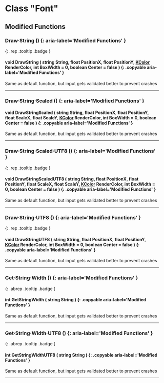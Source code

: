 # Class "Font"

## Modified Functions

### Draw·String () {: aria-label='Modified Functions' }
[ ](#){: .rep .tooltip .badge }
#### void DrawString ( string String, float PositionX, float PositionY, [KColor](https://wofsauge.github.io/IsaacDocs/rep/KColor.html) RenderColor, int BoxWidth = 0, boolean Center = false ) {: .copyable aria-label='Modified Functions' }
Same as default function, but input gets validated better to prevent crashes

___

### Draw·String·Scaled () {: aria-label='Modified Functions' }
#### void DrawStringScaled ( string String, float PositionX, float PositionY, float ScaleX, float ScaleY, [KColor](https://wofsauge.github.io/IsaacDocs/rep/KColor.html) RenderColor, int BoxWidth = 0, boolean Center = false ) {: .copyable aria-label='Modified Functions' }
Same as default function, but input gets validated better to prevent crashes

___
### Draw·String·Scaled·UTF8 () {: aria-label='Modified Functions' }
[ ](#){: .rep .tooltip .badge }
#### void DrawStringScaledUTF8 ( string String, float PositionX, float PositionY, float ScaleX, float ScaleY, [KColor](https://wofsauge.github.io/IsaacDocs/rep/KColor.html) RenderColor, int BoxWidth = 0, boolean Center = false ) {: .copyable aria-label='Modified Functions' }
Same as default function, but input gets validated better to prevent crashes

___
### Draw·String·UTF8 () {: aria-label='Modified Functions' }
[ ](#){: .rep .tooltip .badge }
#### void DrawStringUTF8 ( string String, float PositionX, float PositionY, [KColor](https://wofsauge.github.io/IsaacDocs/rep/KColor.html) RenderColor, int BoxWidth = 0, boolean Center = false ) {: .copyable aria-label='Modified Functions' }
Same as default function, but input gets validated better to prevent crashes

___
### Get·String·Width () {: aria-label='Modified Functions' }
[ ](#){: .abrep .tooltip .badge }
#### int GetStringWidth ( string String ) {: .copyable aria-label='Modified Functions' }
Same as default function, but input gets validated better to prevent crashes

___
### Get·String·Width·UTF8 () {: aria-label='Modified Functions' }
[ ](#){: .abrep .tooltip .badge }
#### int GetStringWidthUTF8 ( string String ) {: .copyable aria-label='Modified Functions' }
Same as default function, but input gets validated better to prevent crashes

___